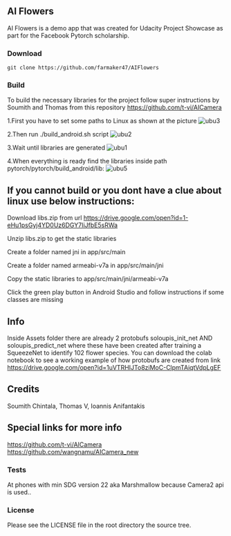 ## AI Flowers

AI Flowers is a demo app that was created for Udacity Project Showcase as part for the Facebook Pytorch scholarship.

### Download

    git clone https://github.com/farmaker47/AIFlowers

### Build

To build the necessary libraries for the project follow super instructions by Soumith and Thomas from this repository
https://github.com/t-vi/AICamera

1.First you have to set some paths to Linux as shown at the picture
![ubu3](https://user-images.githubusercontent.com/26084498/50677461-ab370700-1002-11e9-9d2e-04672e143e05.png)

2.Then run ./build_android.sh script
![ubu2](https://user-images.githubusercontent.com/26084498/50677631-90b15d80-1003-11e9-9aa0-e315124110d6.png)

3.Wait until libraries are generated
![ubu1](https://user-images.githubusercontent.com/26084498/50677686-da9a4380-1003-11e9-9e74-86831a66eace.png)

4.When everything is ready find the libraries inside path pytorch/pytorch/build_android/lib:
![ubu5](https://user-images.githubusercontent.com/26084498/50677722-20efa280-1004-11e9-882c-a291c982ac56.png)


## If you cannot build or you dont have a clue about linux use below instructions:

Download libs.zip from url https://drive.google.com/open?id=1-eHu1psGyj4YD0Uz6DGY7IiJfbE5sRWa

Unzip libs.zip to get the static libraries

Create a folder named jni in app/src/main

Create a folder named armeabi-v7a in app/src/main/jni

Copy the static libraries to app/src/main/jni/armeabi-v7a

Click the green play button in Android Studio and follow instructions if some classes are missing


## Info
Inside Assets folder there are already 2 protobufs soloupis_init_net AND soloupis_predict_net where these have been created after training a SqueezeNet to identify 102 flower species. You can download the colab notebook to see a working example of how protobufs are created from link https://drive.google.com/open?id=1uVTRHIJTo8ziMoC-ClpmTAiqtVdpLgEF

## Credits
Soumith Chintala, Thomas V, Ioannis Anifantakis

## Special links for more info
https://github.com/t-vi/AICamera
https://github.com/wangnamu/AICamera_new

### Tests

At phones with min SDG version 22 aka Marshmallow because Camera2 api is used..

### License

Please see the LICENSE file in the root directory the source tree.
